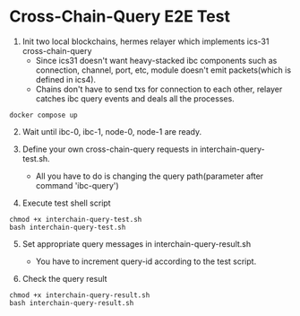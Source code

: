 # Cross-Chain-Query E2E Test


1. Init two local blockchains, hermes relayer which implements ics-31 cross-chain-query
    - Since ics31 doesn't want heavy-stacked ibc components such as connection, channel, port, etc, module doesn't emit packets(which is defined in ics4).
    - Chains don't have to send txs for connection to each other, relayer catches ibc query events and deals all the processes.

```shell
docker compose up
```

2. Wait until ibc-0, ibc-1, node-0, node-1 are ready. 

3. Define your own cross-chain-query requests in interchain-query-test.sh.
    - All you have to do is changing the query path(parameter after command 'ibc-query')

4. Execute test shell script
```shell
chmod +x interchain-query-test.sh
bash interchain-query-test.sh
```

5. Set appropriate query messages in interchain-query-result.sh

    - You have to increment query-id according to the test script.

6. Check the query result
```shell
chmod +x interchain-query-result.sh
bash interchain-query-result.sh
```
